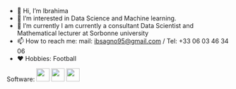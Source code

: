- 👋 Hi, I’m Ibrahima
- 👀 I’m interested in Data Science and Machine learning.
- 🌱 I’m currently I am currently a consultant Data Scientist and Mathematical lecturer at Sorbonne university
- 📫 How to reach me: mail: ibsagno95@gmail.com / Tel: +33 06 03 46 34 06
- :hearts: Hobbies: Football 

Software:
<img src="https://user-images.githubusercontent.com/71352475/221442762-b61261cb-cd32-4c44-a3c4-9e407d04ea1c.png" width="30" height="30">
<img src="https://user-images.githubusercontent.com/71352475/221444328-db584bce-e27d-4cc1-a7d6-98781494631b.png" width="30" height="30">
<img src="https://user-images.githubusercontent.com/71352475/221444546-62954255-56f7-4b11-8c12-3419d582b415.png" width="30" height="30">







<!---
ibsagno95/ibsagno95 is a ✨ special ✨ repository because its `README.md` (this file) appears on your GitHub profile.
You can click the Preview link to take a look at your changes.
--->
